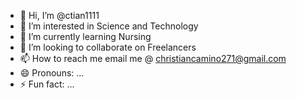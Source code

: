 - 👋 Hi, I’m @ctian1111
- 👀 I’m interested in Science and Technology  
- 🌱 I’m currently learning Nursing
- 💞️ I’m looking to collaborate on Freelancers
- 📫 How to reach me email me @ christiancamino271@gmail.com
- 😄 Pronouns: ...
- ⚡ Fun fact: ...

<!---
ctian1111/ctian1111 is a ✨ special ✨ repository because its `README.md` (this file) appears on your GitHub profile.
You can click the Preview link to take a look at your changes.
--->
